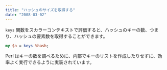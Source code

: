 ```yaml
---
title: "ハッシュのサイズを取得する"
date: "2008-03-02"
---
```


`keys` 関数をスカラーコンテキストで評価すると、ハッシュのキーの数、つまり、ハッシュの要素数を取得することができます。

```perl
my $n = keys %hash;
```

Perl はキーの数を調べるために、内部でキーのリストを作成したりせずに、効率よく実行できるように実装されています。

